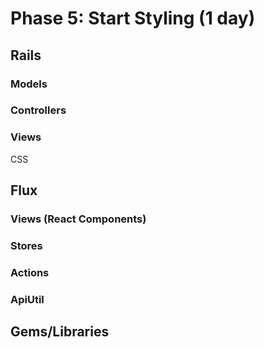 # Phase 5: Start Styling (1 day)

## Rails
### Models

### Controllers


### Views
CSS

## Flux
### Views (React Components)


### Stores


### Actions


### ApiUtil

## Gems/Libraries
